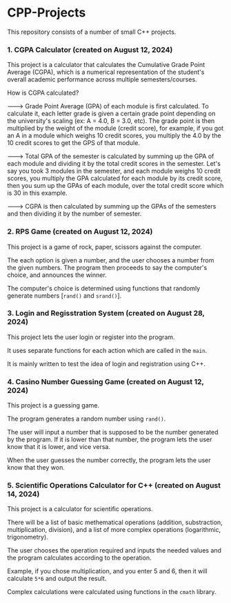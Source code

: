 # CPP-Projects
This repository consists of a number of small C++ projects.

### 1. CGPA Calculator (created on August 12, 2024)
This project is a calculator that calculates the Cumulative Grade Point Average (CGPA), which is a numerical representation of the student's overall academic performance across multiple semesters/courses.

How is CGPA calculated?

---> Grade Point Average (GPA) of each module is first calculated. To calculate it, each letter grade is given a certain grade point depending on the university's scaling (ex: A = 4.0, B = 3.0, etc). The grade point is then multiplied by the weight of the module (credit score), for example, if you got an A in a module which weighs 10 credit scores, you multiply the 4.0 by the 10 credit scores to get the GPS of that module.

---> Total GPA of the semester is calculated by summing up the GPA of each module and dividing it by the total credit scores in the semester. Let's say you took 3 modules in the semester, and each module weighs 10 credit scores, you multiply the GPA calculated for each module by its credit score, then you sum up the GPAs of each module, over the total credit score which is 30 in this example.

---> CGPA is then calculated by summing up the GPAs of the semesters and then dividing it by the number of semester.

### 2. RPS Game (created on August 12, 2024)
This project is a game of rock, paper, scissors against the computer.

The each option is given a number, and the user chooses a number from the given numbers. The program then proceeds to say the computer's choice, and announces the winner.

The computer's choice is determined using functions that randomly generate numbers [`rand()` and `srand()`].

### 3. Login and Regisstration System (created on August 28, 2024)
This project lets the user login or register into the program. 

It uses separate functions for each action which are called in the `main`.

It is mainly written to test the idea of login and registration using C++.

### 4. Casino Number Guessing Game (created on August 12, 2024)
This project is a guessing game.

The program generates a random number using `rand()`.

The user will input a number that is supposed to be the number generated by the program. If it is lower than that number, the program lets the user know that it is lower, and vice versa.

When the user guesses the number correctly, the program lets the user know that they won.

### 5. Scientific Operations Calculator for C++ (created on August 14, 2024)
This project is a calculator for scientific operations.

There will be a list of basic methematical operations (addition, substraction, multiplication, division), and a list of more complex operations (logarithmic, trigonometry).

The user chooses the operation required and inputs the needed values and the program calculates according to the operation.

Example, if you chose multiplication, and you enter 5 and 6, then it will calculate `5*6` and output the result.

Complex calculations were calculated using functions in the `cmath` library.